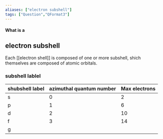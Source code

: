 ```yaml
---
aliases: ["electron subshell"]
tags: ["Question","QFormat3"]
---
```


#### What is a
## electron subshell
Each [[electron shell]] is composed of one or more subshell, shich themselves are composed of atomic orbitals.

### subshell lablel

| shubshell label | azimuthal quantum number | Max electrons |
| --------------- | ------------------------ | ------------- |
| s               | 0                        | 2             |
| p               | 1                        | 6             |
| d               | 2                        | 10            |
| f               | 3                        | 14            |
| g                |                          |               |
